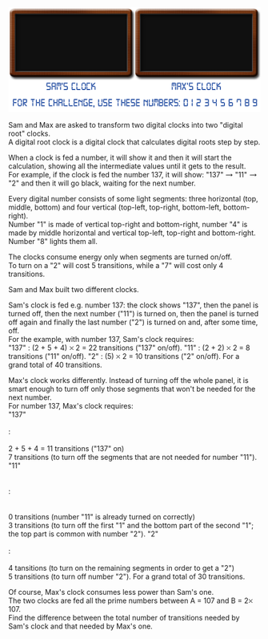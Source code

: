   <p><img src="project/images/p_315_clocks.gif" /></p>    <p>Sam and Max are asked to transform two digital clocks into two "digital root" clocks.<br />  A digital root clock is a digital clock that calculates digital roots step by step.</p>    <p>When a clock is fed a number, it will show it and then it will start the calculation, showing all the intermediate values until it gets to the result.<br />  For example, if the clock is fed the number 137, it will show: "137" <img src='images/symbol_maps.gif' width='15' height='7' alt='&rarr;' border='0' style='vertical-align:middle;' /> "11" <img src='images/symbol_maps.gif' width='15' height='7' alt='&rarr;' border='0' style='vertical-align:middle;' /> "2" and then it will go black, waiting for the next number.</p>    <p>Every digital number consists of some light segments: three horizontal (top, middle, bottom) and four vertical (top-left, top-right, bottom-left, bottom-right).<br />  Number "1" is made of vertical top-right and bottom-right, number "4" is made by middle horizontal and vertical top-left, top-right and bottom-right. Number "8" lights them all.</p>    <p>The clocks consume energy only when segments are turned on/off.<br />  To turn on a "2" will cost 5 transitions, while a "7" will cost only 4 transitions.</p>    <p>Sam and Max built two different clocks.</p>    <p>Sam's clock is fed e.g. number 137: the clock shows "137", then the panel is turned off, then the next number ("11") is turned on, then the panel is turned off again and finally the last number ("2") is turned on and, after some time, off.<br />  For the example, with number 137, Sam's clock requires:<br />    "137"  :  (2 + 5 + 4) <img src='images/symbol_times.gif' width='9' height='9' alt='&times;' border='0' style='vertical-align:middle;' /> 2 = 22 transitions ("137" on/off).    "11"  :  (2 + 2) <img src='images/symbol_times.gif' width='9' height='9' alt='&times;' border='0' style='vertical-align:middle;' /> 2 = 8 transitions ("11" on/off).    "2"  :  (5) <img src='images/symbol_times.gif' width='9' height='9' alt='&times;' border='0' style='vertical-align:middle;' /> 2 = 10 transitions ("2" on/off).    For a grand total of 40 transitions.</p>    <p>Max's clock works differently. Instead of turning off the whole panel, it is smart enough to turn off only those segments that won't be needed for the next number.<br />  For number 137, Max's clock requires:<br />    "137"<br /><br />  :<br /><br />  2 + 5 + 4 = 11 transitions ("137" on)<br />  7 transitions (to turn off the segments that are not needed for number "11").    "11"<br /><br /><br />  :<br /><br /><br />  0 transitions (number "11" is already turned on correctly)<br />  3 transitions (to turn off the first "1" and the bottom part of the second "1"; <br />  the top part is common with number "2").    "2"<br /><br />  :<br /><br />  4 tansitions (to turn on the remaining segments in order to get a "2")<br />  5 transitions (to turn off number "2").    For a grand total of 30 transitions.</p>    <p>Of course, Max's clock consumes less power than Sam's one.<br />  The two clocks are fed all the prime numbers between A = 107 and B = 2<img src='images/symbol_times.gif' width='9' height='9' alt='&times;' border='0' style='vertical-align:middle;' />107. <br />  Find the difference between the total number of transitions needed by Sam's clock and that needed by Max's one.</p>    